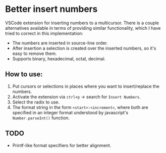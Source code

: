 
# Better insert numbers

VSCode extension for inserting numbers to a multicursor. There is a couple alternatives
available in terms of providing similar functionality, which I have tried to correct
in this implementation:

- The numbers are inserted in source-line order.
- After insertion a selection is created over the inserted numbers, so it's easy to remove them.
- Supports binary, hexadecimal, octal, decimal.

## How to use:

1. Put cursors or selections in places where you want to insert/replace the numbers.
2. Activate the extension via `ctrl+p` -> search for `Insert Numbers`.
3. Select the radix to use.
4. The format string in the form `<start>:<increment>`, where both are specified in an integer format understood by javascript's `Number.parseInt()` function.

## TODO

- Printf-like format specifiers for better alignment.


